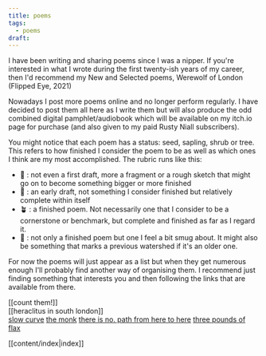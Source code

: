 ```yaml
---
title: poems
tags:
  - poems
draft:
---
```

I have been writing and sharing poems since I was a nipper. If you're interested in what I wrote during the first twenty-ish years of my career, then I'd recommend my New and Selected poems, Werewolf of London (Flipped Eye, 2021)

Nowadays I post more poems online and no longer perform regularly. I have decided to post them all here as I write them but will also produce the odd combined digital pamphlet/audiobook which will be available on my itch.io page for purchase (and also given to my paid Rusty Niall subscribers).

You might notice that each poem has a status: seed, sapling, shrub or tree. This refers to how finished I consider the poem to be as well as which ones I think are my most accomplished. The rubric runs like this:

* 🌱 : not even a first draft, more a fragment or a rough sketch that might go on to become something bigger or more finished
* 🌿 : an early draft, not something I consider finished but relatively complete within itself
* 🪴 : a finished poem. Not necessarily one that I consider to be a cornerstone or benchmark, but complete and finished as far as I regard it.
* 🌳 : not only a finished poem but one I feel a bit smug about. It might also be something that marks a previous watershed if it's an older one. 

For now the poems will just appear as a list but when they get numerous enough I'll probably find another way of organising them. I recommend just finding something that interests you and then following the links that are available from there. 

[[count them!]]  
[[heraclitus in south london]]  
[slow curve](content/slow%20curve.md) 
[the monk](content/the%20monk.md. ) 
[there is no. path from here to here](content/there%20is%20no%20path%20from%20here%20to%20here.md) 
[three pounds of flax](content/three%20pounds%20of%20flax.md) 



[[content/index|index]]


